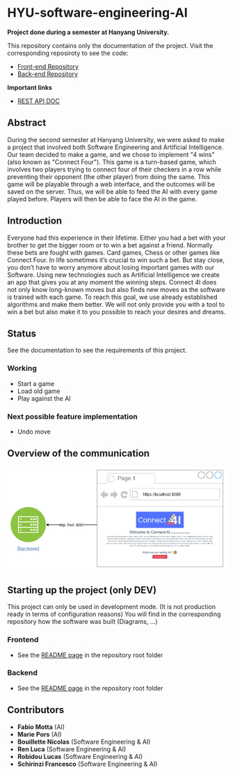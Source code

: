 # HYU-software-engineering-AI
**Project done during a semester at Hanyang University.**

This repository contains only the documentation of the project.
Visit the corresponding reposiroty to see the code:
- [Front-end Repository](https://github.com/fschirinzi/HYU-SE-Frontend)
- [Back-end Repository](https://github.com/Ribodou/HYU-SE-Backend)

**Important links**
- [REST API DOC](./REST-API.md)

## Abstract
During the second semester at Hanyang
University, we were asked to make a project that involved both
Software Engineering and Artificial Intelligence. Our team
decided to make a game, and we chose to implement "4 wins"
(also known as "Connect Four"). This game is a turn-based
game, which involves two players trying to connect four of their
checkers in a row while preventing their opponent (the other
player) from doing the same. This game will be playable through
a web interface, and the outcomes will be saved on the server.
Thus, we will be able to feed the AI with every game played
before. Players will then be able to face the AI in the game.

## Introduction
Everyone had this experience in their lifetime. Either you
had a bet with your brother to get the bigger room or to win a
bet against a friend. Normally these bets are fought with
games. Card games, Chess or other games like Connect Four.
In life sometimes it’s crucial to win such a bet. But stay close,
you don’t have to worry anymore about losing important
games with our Software. Using new technologies such as
Artificial Intelligence we create an app that gives you at any
moment the winning steps. Connect 4I does not only know
long-known moves but also finds new moves as the software
is trained with each game. To reach this goal, we use already
established algorithms and make them better. We will not
only provide you with a tool to win a bet but also make it to
you possible to reach your desires and dreams.

## Status
See the documentation to see the requirements of this project.
### Working
- Start a game
- Load old game
- Play against the AI

### Next possible feature implementation
- Undo move

## Overview of the communication
![Architecture Design And Implementation](./ressources/Architecture_Design_And_Implementation.png)

## Starting up the project (only DEV)
This project can only be used in development mode. (It is not production ready in terms of configuration reasons)
You will find in the corresponding repository how the software was built (Diagrams, ...)

### Frontend
- See the [README page](https://github.com/fschirinzi/HYU-SE-Frontend/blob/master/README.md#instlallation--usage) in the repository root folder
  
### Backend
- See the [README page](https://github.com/Ribodou/HYU-SE-Backend#instlallation--usage) in the repository root folder
  

## Contributors
- **Fabio Motta** (AI)
- **Marie Pors** (AI)
- **Bouillette Nicolas** (Software Engineering & AI)
- **Ren Luca** (Software Engineering & AI)
- **Robidou Lucas** (Software Engineering & AI)
- **Schirinzi Francesco** (Software Engineering & AI)
